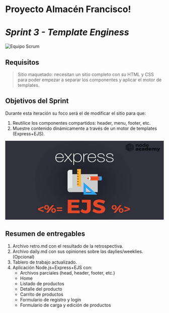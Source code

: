# Proyecto Almacén Francisco!
# *Sprint 3 - Template Enginess*

<img width="600" height="250"  alt="Equipo Scrum" src="https://github.com/dcornejofmq/grupo_3_almacenFrancisco/blob/master/design/Img/TemplateEnginess.gif">

## Requisitos

>Sitio maquetado: necesitan un sitio completo con su HTML y CSS para poder empezar a separar los componentes y aplicar el motor de templates.

## Objetivos del Sprint 

Durante esta iteración su foco será el de modificar el sitio para que:
1. Reutilice los componentes compartidos: header, menu, footer, etc.
2. Muestre contenido dinámicamente a través de un motor de templates (Express+EJS).

<img width="600" height="250"  alt="express_ejs" src="https://github.com/dcornejofmq/grupo_3_almacenFrancisco/blob/master/design/Img/express_ejs.jpeg">

## Resumen de entregables

1. Archivo retro.md con el resultado de la retrospectiva.
2. Archivo daily.md con sus opiniones sobre las daylies/weeklies. (Opcional)
3. Tablero de trabajo actualizado.
4. Aplicación Node.js+Express+EJS con:
    - Archivos parciales (head, header, footer, etc.)
    - Home
    - Listado de productos
    - Detalle del producto
    - Carrito de productos
    - Formulario de registro y login
    - Formulario de carga y edición de productos